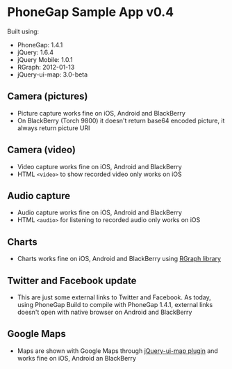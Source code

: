 # PhoneGap Sample App v0.4

Built using:

* PhoneGap: 1.4.1
* jQuery: 1.6.4
* jQuery Mobile: 1.0.1
* RGraph: 2012-01-13
* jQuery-ui-map: 3.0-beta

## Camera (pictures)

* Picture capture works fine on iOS, Android and BlackBerry
* On BlackBerry (Torch 9800) it doesn't return base64 encoded picture, it always return picture URI

## Camera (video)

* Video capture works fine on iOS, Android and BlackBerry
* HTML `<video>` to show recorded video only works on iOS

## Audio capture

* Audio capture works fine on iOS, Android and BlackBerry
* HTML `<audio>` for listening to recorded audio only works on iOS

## Charts

* Charts works fine on iOS, Android and BlackBerry using [RGraph library](http://www.rgraph.net/ "RGraph: HTML5 Javascript charts library")

## Twitter and Facebook update

* This are just some external links to Twitter and Facebook. As today, using PhoneGap Build to compile with PhoneGap 1.4.1, external links doesn't open with native browser on Android and BlackBerry

## Google Maps

* Maps are shown with Google Maps through [jQuery-ui-map plugin](http://code.google.com/p/jquery-ui-map/ "jquery-ui-map - Google map v3 plugin for jQuery and jQuery Mobile - Google Project Hosting") and works fine on iOS, Android an BlackBerry
